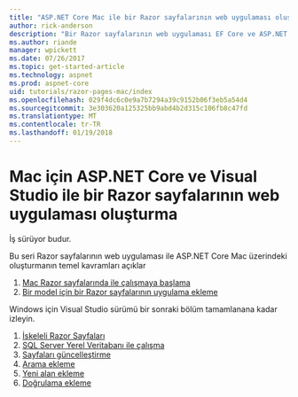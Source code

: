 ```yaml
---
title: "ASP.NET Core Mac ile bir Razor sayfalarının web uygulaması oluşturma"
author: rick-anderson
description: "Bir Razor sayfalarının web uygulaması EF Core ve ASP.NET Core ile oluşturun."
ms.author: riande
manager: wpickett
ms.date: 07/26/2017
ms.topic: get-started-article
ms.technology: aspnet
ms.prod: aspnet-core
uid: tutorials/razor-pages-mac/index
ms.openlocfilehash: 029f4dc6c0e9a7b7294a39c9152b06f3eb5a54d4
ms.sourcegitcommit: 3e303620a125325bb9abd4b2d315c106fb8c47fd
ms.translationtype: MT
ms.contentlocale: tr-TR
ms.lasthandoff: 01/19/2018
---
```

# <a name="create-a-razor-pages-web-app-with-aspnet-core-and-visual-studio-for-mac"></a>Mac için ASP.NET Core ve Visual Studio ile bir Razor sayfalarının web uygulaması oluşturma

İş sürüyor budur.

Bu seri Razor sayfalarının web uygulaması ile ASP.NET Core Mac üzerindeki oluşturmanın temel kavramları açıklar

1. [Mac Razor sayfalarında ile çalışmaya başlama](xref:tutorials/razor-pages-mac/razor-pages-start)
1. [Bir model için bir Razor sayfalarının uygulama ekleme](xref:tutorials/razor-pages-mac/model)


Windows için Visual Studio sürümü bir sonraki bölüm tamamlanana kadar izleyin.

1. [İskeleli Razor Sayfaları](xref:tutorials/razor-pages/page)
1. [SQL Server Yerel Veritabanı ile çalışma](xref:tutorials/razor-pages/sql)
1. [Sayfaları güncelleştirme](xref:tutorials/razor-pages/da1)
1. [Arama ekleme](xref:tutorials/razor-pages/search)
1. [Yeni alan ekleme](xref:tutorials/razor-pages/new-field)
1. [Doğrulama ekleme](xref:tutorials/razor-pages/validation)

